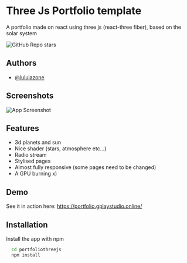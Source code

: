 
# Three Js Portfolio template

A portfolio made on react using three js (react-three fiber), based on the solar system




![GitHub Repo stars](https://img.shields.io/github/stars/lululazone/threejs-portfolio-template)






## Authors

- [@lululazone](https://github.com/lululazone)


## Screenshots

![App Screenshot](https://via.placeholder.com/468x300?text=App+Screenshot+Here)


## Features

- 3d planets and sun
- Nice shader (stars, atmosphere etc...)
- Radio stream
- Stylised pages
- Almost fully responsive (some pages need to be changed)
- A GPU burning x)


## Demo
See it in action here:
https://portfolio.gplaystudio.online/


## Installation

Install the app with npm

```bash
  cd portfoliothreejs 
  npm install

```
    
